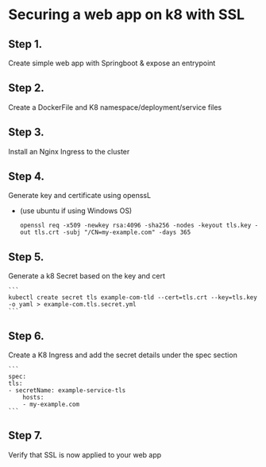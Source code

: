 # Securing a web app on k8 with SSL

## Step 1.
Create simple web app with Springboot & expose an entrypoint

## Step 2.
Create a DockerFile and K8 namespace/deployment/service files

## Step 3.
Install an Nginx Ingress to the cluster

## Step 4.
Generate key and certificate using openssL
 - (use ubuntu if using Windows OS)

    ```
    openssl req -x509 -newkey rsa:4096 -sha256 -nodes -keyout tls.key -out tls.crt -subj "/CN=my-example.com" -days 365
    ```



## Step 5.
Generate a k8 Secret based on the key and cert

    ```
    kubectl create secret tls example-com-tld --cert=tls.crt --key=tls.key -o yaml > example-com.tls.secret.yml
    ```

## Step 6.
Create a K8 Ingress and add the secret details under the spec section

    ```
    spec:
    tls:
    - secretName: example-service-tls
        hosts:
        - my-example.com
    ```

## Step 7.
Verify that SSL is now applied to your web app